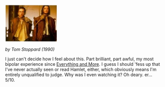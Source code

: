 <!--
.. title: Rosencrantz and Guildenstern Are Dead
.. slug: rosencrantz-and-guildenstern-are-dead
.. date: 2007-07-22 00:10:00-05:00
.. tags: movie,media,fiction
-->

![Rosencrantz & Guildenstern Are Dead](/files/2007/07/rosencrantzandguildenstern.jpg)

*by Tom Stoppard (1990)*

I just can't decide how I feel about this. Part brilliant, part awful,
my most bipolar experience since [Everything and
More](/posts/everything-and-more). I guess I should 'fess up that I've
never actually seen or read Hamlet, either, which obviously means I'm
entirely unqualified to judge. Why was I even watching it?
Oh deary. er... 5/10.
